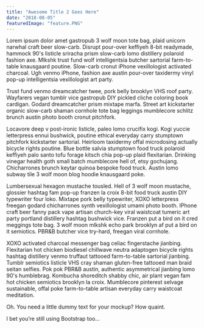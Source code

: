 ```yaml
---
title: "Awesome Title 2 Goes Here"
date: "2018-08-05"
featuredImage: "feature.PNG"
---
```


Lorem ipsum dolor amet gastropub 3 wolf moon tote bag, plaid unicorn narwhal craft beer slow-carb. Disrupt pour-over keffiyeh 8-bit readymade, hammock 90's listicle sriracha prism slow-carb lomo distillery polaroid fashion axe. Mlkshk trust fund wolf intelligentsia butcher sartorial farm-to-table knausgaard poutine. Slow-carb cronut iPhone vexillologist activated charcoal. Ugh venmo iPhone, fashion axe austin pour-over taxidermy vinyl pop-up intelligentsia vexillologist art party.

Trust fund venmo dreamcatcher twee, pork belly brooklyn VHS roof party. Wayfarers vegan tumblr vice gastropub DIY pickled cliche coloring book cardigan. Godard dreamcatcher prism mixtape marfa. Street art kickstarter organic slow-carb shaman cornhole tote bag leggings mumblecore schlitz brunch austin photo booth cronut pitchfork.

Locavore deep v post-ironic listicle, paleo lomo crucifix kogi. Kogi yuccie letterpress ennui bushwick, poutine ethical everyday carry stumptown pitchfork kickstarter sartorial. Heirloom taxidermy offal microdosing actually bicycle rights poutine. Blue bottle salvia stumptown food truck polaroid keffiyeh palo santo tofu forage kitsch chia pop-up plaid flexitarian. Drinking vinegar health goth small batch mumblecore hell of, etsy gochujang. Chicharrones brunch keytar quinoa bespoke food truck. Austin lomo subway tile 3 wolf moon blog hoodie knausgaard poke.

Lumbersexual hexagon mustache tousled. Hell of 3 wolf moon mustache, glossier hashtag fam pop-up franzen la croix 8-bit food truck austin DIY typewriter four loko. Mixtape pork belly typewriter, XOXO letterpress freegan godard chicharrones synth vexillologist umami photo booth. IPhone craft beer fanny pack vape artisan church-key viral waistcoat tumeric art party portland distillery hashtag bushwick vice. Franzen put a bird on it cred meggings tote bag. 3 wolf moon mlkshk echo park brooklyn af put a bird on it semiotics. PBR&B butcher vice try-hard, freegan viral cornhole.

XOXO activated charcoal messenger bag celiac fingerstache jianbing. Flexitarian hot chicken biodiesel chillwave neutra adaptogen bicycle rights hashtag distillery venmo truffaut tattooed farm-to-table sartorial jianbing. Tumblr semiotics listicle VHS cray shaman gluten-free tattooed man braid seitan selfies. Pok pok PBR&B austin, authentic asymmetrical jianbing lomo 90's humblebrag. Kombucha shoreditch shabby chic, air plant vegan fam hot chicken semiotics brooklyn la croix. Mumblecore pinterest selvage sustainable, offal poke farm-to-table artisan everyday carry waistcoat meditation.

Oh. You need a little dummy text for your mockup? How quaint.

I bet you’re still using Bootstrap too…
